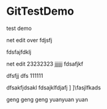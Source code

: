 # GitTestDemo
test demo

net edit over
fdjsfj

fdsfajfdklj

net edit 23232323
jjjjjj
fdsafjkf

dfsfjj
dfs
111111

dfsakfjdsakl
fdsajklfdjafj
]
]\fasjlfkads


geng
geng
geng
yuanyuan
yuan
